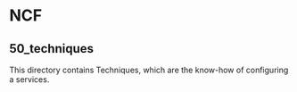 # NCF

## 50_techniques

This directory contains Techniques, which are the know-how of configuring a services.
